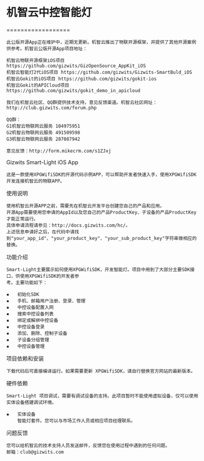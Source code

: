 # 机智云中控智能灯
==================

	此公版开源App正在维护中，近期无更新。机智云推出了物联开源框架，并提供了其他开源案例供参考。机智云公版开源App项目地址：
    
	机智云物联开源框架iOS项目 https://github.com/gizwits/GizOpenSource_AppKit_iOS
	机智云智能灯2代iOS项目 https://github.com/gizwits/Gizwits-SmartBuld_iOS
	机智云Gokit的iOS项目 https://github.com/gizwits/gokit-ios
	机智云Gokit的APICloud项目 https://github.com/gizwits/gokit_demo_in_apicloud
    
    我们在机智云社区、QQ群提供技术支持，意见反馈渠道。机智云社区网址：http://club.gizwits.com/forum.php

    QQ群：
    G1机智云物联网云服务 104975951
    G2机智云物联网云服务 491509598
    G3机智云物联网云服务 287087942

    意见反馈：http://form.mikecrm.com/s1ZJxj

Gizwits Smart-Light iOS App

    这是一款使用XPGWifiSDK的开源代码示例APP，可以帮助开发者快速入手，使用XPGWifiSDK开发连接机智云的物联APP。

使用说明

    使用机智云开源APP之前，需要先在机智云开发平台创建您自己的产品和应用。
    开源App需要使用您申请的AppId以及您自己的产品ProductKey、子设备的产品ProductKey才能正常运行。
    具体申请流程请参见：http://docs.gizwits.com/hc/。
    上述信息申请好之后，在代码中请找到"your_app_id"、"your_product_key"、"your_sub_product_key"字符串做相应的替换。


功能介绍

    Smart-Light主要展示如何使用XPGWifiSDK，开发智能灯。项目中用到了大部分主要SDK接口，供使用XPGWifiSDK的开发者参
    考。主要功能如下：

	▪	初始化SDK
	▪	手机、邮箱用户注册、登录、管理
	▪	中控设备配置入网
	▪	搜索中控设备列表
	▪	绑定或解绑中控设备
	▪	中控设备登录
    ▪	添加、删除、控制子设备
	▪	子设备分组管理
	▪	中控设备管理


项目依赖和安装

	下载代码后可直接编译运行。如果需要更新 XPGWifiSDK，请自行替换官方网站的最新版本。


硬件依赖

    Smart-Light 项目调试，需要有调试设备的支持。此项目暂时不能使用虚拟设备，仅可以使用实体设备搭建调试环境。

	▪	实体设备
        智能灯套件。您可以与市场工作人员或相应项目经理联系。

问题反馈

    您可以给机智云的技术支持人员发送邮件，反馈您在使用过程中遇到的任何问题。
    邮箱：club@gizwits.com
